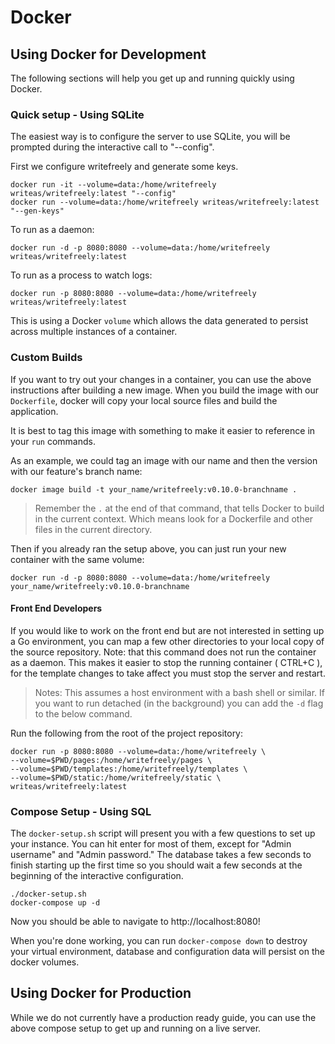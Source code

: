 # Docker

## Using Docker for Development

The following sections will help you get up and running quickly using Docker.

### Quick setup - Using SQLite

The easiest way is to configure the server to use SQLite, you will be prompted during the interactive call to "--config".

First we configure writefreely and generate some keys.
```shell
docker run -it --volume=data:/home/writefreely writeas/writefreely:latest "--config"
docker run --volume=data:/home/writefreely writeas/writefreely:latest "--gen-keys"
```

To run as a daemon:
```shell
docker run -d -p 8080:8080 --volume=data:/home/writefreely writeas/writefreely:latest
```
To run as a process to watch logs:
```
docker run -p 8080:8080 --volume=data:/home/writefreely writeas/writefreely:latest
```

This is using a Docker `volume` which allows the data generated to persist across multiple instances of a container.

### Custom Builds

If you want to try out your changes in a container, you can use the above instructions after building a new image. When you build the image with our `Dockerfile`, docker will copy your local source files and build the application.

It is best to tag this image with something to make it easier to reference in your `run` commands.

As an example, we could tag an image with our name and then the version with our feature's branch name:
```shell
docker image build -t your_name/writefreely:v0.10.0-branchname .
```
> Remember the `.` at the end of that command, that tells Docker to build in the current context. Which means look for a Dockerfile and other files in the current directory.

Then if you already ran the setup above, you can just run your new container with the same volume:
```shell
docker run -d -p 8080:8080 --volume=data:/home/writefreely your_name/writefreely:v0.10.0-branchname
```

#### Front End Developers

If you would like to work on the front end but are not interested in setting up a Go environment, you can map a few other directories to your local copy of the source repository. Note: that this command does not run the container as a daemon. This makes it easier to stop the running container ( CTRL+C ), for the template changes to take affect you must stop the server and restart.

> Notes: This assumes a host environment with a bash shell or similar. If you want to run detached (in the background) you can add the `-d` flag to the below command.

Run the following from the root of the project repository:
```shell
docker run -p 8080:8080 --volume=data:/home/writefreely \
--volume=$PWD/pages:/home/writefreely/pages \
--volume=$PWD/templates:/home/writefreely/templates \
--volume=$PWD/static:/home/writefreely/static \
writeas/writefreely:latest
```

### Compose Setup - Using SQL

The `docker-setup.sh` script will present you with a few questions to set up your instance. You can hit enter for most of them, except for "Admin username" and "Admin password." The database takes a few seconds to finish starting up the first time so you should wait a few seconds at the beginning of the interactive configuration.

```
./docker-setup.sh
docker-compose up -d
```

Now you should be able to navigate to http://localhost:8080!

When you're done working, you can run `docker-compose down` to destroy your virtual environment, database and configuration data will persist on the docker volumes.

## Using Docker for Production

While we do not currently have a production ready guide, you can use the above compose setup to get up and running on a live server.